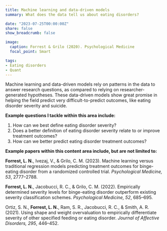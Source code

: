 ```yaml
---
title: Machine learning and data-driven models
summary: What does the data tell us about eating disorders?

date: "2023-07-25T00:00:00Z"
share: false
show_breadcrumb: false

image:
  caption: Forrest & Grilo (2020). Psychological Medicine
  focal_point: Smart

tags:
- Eating disorders
- Quant
---
```

Machine learning and data-driven models rely on patterns in the data to answer research questions, as compared to relying on researcher-generated hypotheses. These data-driven models show great promise in helping the field predict very difficult-to-predict outcomes, like eating disorder severity and suicide.

**Example questions I tackle within this area include:**
1. How can we best define eating disorder severity?
2. Does a better definition of eating disorder severity relate to or improve treatment outcomes?
3. How can we better predict eating disorder treatment outcomes?

**Example papers within this content area include, but are not limited to:**

**Forrest, L. N.**, Ivezaj, V., & Grilo, C. M. (2023). Machine learning versus traditional regression models predicting treatment outcomes for binge-eating disorder from a randomized controlled trial. *Psychological Medicine, 53*, 2777–2788. 

**Forrest, L. N.**, Jacobucci, R. C., & Grilo, C. M. (2022). Empirically determined severity levels for binge-eating disorder outperform existing severity classification schemes. *Psychological Medicine, 52*, 685–695.

Ortiz, S. N., **Forrest, L. N.**, Ram, S. R., Jacobucci, R. C., & Smith, A. R. (2021). Using shape and weight overvaluation to empirically differentiate severity of other specified feeding or eating disorder. *Journal of Affective Disorders, 295*, 446–452.
